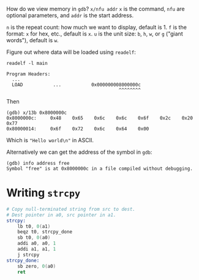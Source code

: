 How do we view memory in `gdb`?
`x/nfu addr`
`x` is the command, `nfu` are optional parameters, and `addr` is the start
address.

`n` is the repeat count: how much we want to display, default is 1.
`f` is the format: `x` for hex, etc., default is `x`.
`u` is the unit size: `b`, `h`, `w`, or `g` ("giant words"), default is `w`.

Figure out where data will be loaded using `readelf`:

```
readelf -l main

Program Headers:
  ...
  LOAD           ...           0x000000008000000c
                                         ^^^^^^^^
```

Then

```
(gdb) x/13b 0x8000000c
0x8000000c:     0x48    0x65    0x6c    0x6c    0x6f    0x2c    0x20    0x77
0x80000014:     0x6f    0x72    0x6c    0x64    0x00
```

Which is `"Hello world\n"` in ASCII.

Alternatively we can get the address of the symbol in `gdb`:

```
(gdb) info address free
Symbol "free" is at 0x8000000c in a file compiled without debugging.
```

# Writing `strcpy`

```s
# Copy null-terminated string from src to dest.
# Dest pointer in a0, src pointer in a1.
strcpy:
    lb t0, 0(a1)
    beqz t0, strcpy_done
    sb t0, 0(a0)
    addi a0, a0, 1
    addi a1, a1, 1
    j strcpy
strcpy_done:
    sb zero, 0(a0)
    ret
```
